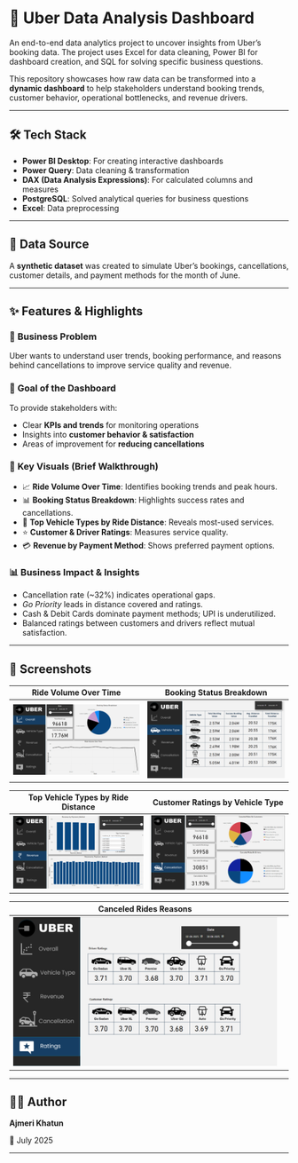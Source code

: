 # 🚕 Uber Data Analysis Dashboard  

An end-to-end data analytics project to uncover insights from Uber’s booking data. The project uses Excel for data cleaning, Power BI for dashboard creation, and SQL for solving specific business questions.  

This repository showcases how raw data can be transformed into a **dynamic dashboard** to help stakeholders understand booking trends, customer behavior, operational bottlenecks, and revenue drivers.  

---

## 🛠 Tech Stack
- **Power BI Desktop**: For creating interactive dashboards  
- **Power Query**: Data cleaning & transformation  
- **DAX (Data Analysis Expressions)**: For calculated columns and measures  
- **PostgreSQL**: Solved analytical queries for business questions  
- **Excel**: Data preprocessing  

---

## 📂 Data Source
A **synthetic dataset** was created to simulate Uber’s bookings, cancellations, customer details, and payment methods for the month of June.  

---

## ✨ Features & Highlights

### 🏢 **Business Problem**  
Uber wants to understand user trends, booking performance, and reasons behind cancellations to improve service quality and revenue.  

### 🎯 **Goal of the Dashboard**
To provide stakeholders with:  
- Clear **KPIs and trends** for monitoring operations  
- Insights into **customer behavior & satisfaction**  
- Areas of improvement for **reducing cancellations**  

### 🔑 **Key Visuals (Brief Walkthrough)**  
- 📈 **Ride Volume Over Time**: Identifies booking trends and peak hours.  
- 📊 **Booking Status Breakdown**: Highlights success rates and cancellations.  
- 🚗 **Top Vehicle Types by Ride Distance**: Reveals most-used services.  
- ⭐ **Customer & Driver Ratings**: Measures service quality.  
- 💳 **Revenue by Payment Method**: Shows preferred payment options.  

### 📊 **Business Impact & Insights**
- Cancellation rate (~32%) indicates operational gaps.  
- *Go Priority* leads in distance covered and ratings.  
- Cash & Debit Cards dominate payment methods; UPI is underutilized.  
- Balanced ratings between customers and drivers reflect mutual satisfaction.  

---

## 📸 Screenshots

| Ride Volume Over Time                         | Booking Status Breakdown                     |
|-----------------------------------------------|-----------------------------------------------|
| ![Ride Volume](dashboard-images/uber_dashboard1.png) | ![Booking Status](dashboard-images/uber_dashboard2.png) |

| Top Vehicle Types by Ride Distance            | Customer Ratings by Vehicle Type             |
|-----------------------------------------------|-----------------------------------------------|
| ![Vehicle Types](dashboard-images/uber_dashboard3.png) | ![Customer Ratings](dashboard-images/uber_dashboard4.png) |

| Canceled Rides Reasons                        |                                               |
|-----------------------------------------------|-----------------------------------------------|
| ![Cancelled Reasons](dashboard-images/uber_dashboard5.png) |                                               |

---

## 👩‍💻 Author
**Ajmeri Khatun**  

📅 July 2025  

---

